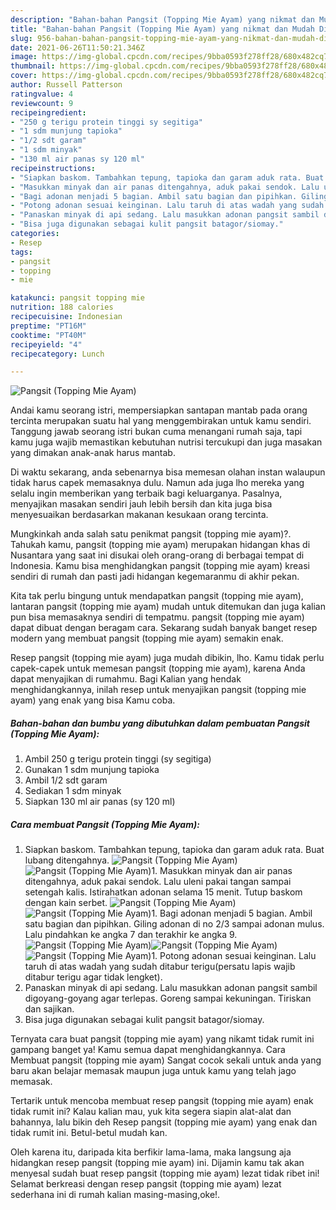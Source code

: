 ```yaml
---
description: "Bahan-bahan Pangsit (Topping Mie Ayam) yang nikmat dan Mudah Dibuat"
title: "Bahan-bahan Pangsit (Topping Mie Ayam) yang nikmat dan Mudah Dibuat"
slug: 956-bahan-bahan-pangsit-topping-mie-ayam-yang-nikmat-dan-mudah-dibuat
date: 2021-06-26T11:50:21.346Z
image: https://img-global.cpcdn.com/recipes/9bba0593f278ff28/680x482cq70/pangsit-topping-mie-ayam-foto-resep-utama.jpg
thumbnail: https://img-global.cpcdn.com/recipes/9bba0593f278ff28/680x482cq70/pangsit-topping-mie-ayam-foto-resep-utama.jpg
cover: https://img-global.cpcdn.com/recipes/9bba0593f278ff28/680x482cq70/pangsit-topping-mie-ayam-foto-resep-utama.jpg
author: Russell Patterson
ratingvalue: 4
reviewcount: 9
recipeingredient:
- "250 g terigu protein tinggi sy segitiga"
- "1 sdm munjung tapioka"
- "1/2 sdt garam"
- "1 sdm minyak"
- "130 ml air panas sy 120 ml"
recipeinstructions:
- "Siapkan baskom. Tambahkan tepung, tapioka dan garam aduk rata. Buat lubang ditengahnya."
- "Masukkan minyak dan air panas ditengahnya, aduk pakai sendok. Lalu uleni pakai tangan sampai setengah kalis. Istirahatkan adonan selama 15 menit. Tutup baskom dengan kain serbet."
- "Bagi adonan menjadi 5 bagian. Ambil satu bagian dan pipihkan. Giling adonan di no 2/3 sampai adonan mulus. Lalu pindahkan ke angka 7 dan terakhir ke angka 9."
- "Potong adonan sesuai keinginan. Lalu taruh di atas wadah yang sudah ditabur terigu(persatu lapis wajib ditabur terigu agar tidak lengket)."
- "Panaskan minyak di api sedang. Lalu masukkan adonan pangsit sambil digoyang-goyang agar terlepas. Goreng sampai kekuningan. Tiriskan dan sajikan."
- "Bisa juga digunakan sebagai kulit pangsit batagor/siomay."
categories:
- Resep
tags:
- pangsit
- topping
- mie

katakunci: pangsit topping mie 
nutrition: 188 calories
recipecuisine: Indonesian
preptime: "PT16M"
cooktime: "PT40M"
recipeyield: "4"
recipecategory: Lunch

---
```



![Pangsit (Topping Mie Ayam)](https://img-global.cpcdn.com/recipes/9bba0593f278ff28/680x482cq70/pangsit-topping-mie-ayam-foto-resep-utama.jpg)

Andai kamu seorang istri, mempersiapkan santapan mantab pada orang tercinta merupakan suatu hal yang menggembirakan untuk kamu sendiri. Tanggung jawab seorang istri bukan cuma menangani rumah saja, tapi kamu juga wajib memastikan kebutuhan nutrisi tercukupi dan juga masakan yang dimakan anak-anak harus mantab.

Di waktu  sekarang, anda sebenarnya bisa memesan olahan instan walaupun tidak harus capek memasaknya dulu. Namun ada juga lho mereka yang selalu ingin memberikan yang terbaik bagi keluarganya. Pasalnya, menyajikan masakan sendiri jauh lebih bersih dan kita juga bisa menyesuaikan berdasarkan makanan kesukaan orang tercinta. 



Mungkinkah anda salah satu penikmat pangsit (topping mie ayam)?. Tahukah kamu, pangsit (topping mie ayam) merupakan hidangan khas di Nusantara yang saat ini disukai oleh orang-orang di berbagai tempat di Indonesia. Kamu bisa menghidangkan pangsit (topping mie ayam) kreasi sendiri di rumah dan pasti jadi hidangan kegemaranmu di akhir pekan.

Kita tak perlu bingung untuk mendapatkan pangsit (topping mie ayam), lantaran pangsit (topping mie ayam) mudah untuk ditemukan dan juga kalian pun bisa memasaknya sendiri di tempatmu. pangsit (topping mie ayam) dapat dibuat dengan beragam cara. Sekarang sudah banyak banget resep modern yang membuat pangsit (topping mie ayam) semakin enak.

Resep pangsit (topping mie ayam) juga mudah dibikin, lho. Kamu tidak perlu capek-capek untuk memesan pangsit (topping mie ayam), karena Anda dapat menyajikan di rumahmu. Bagi Kalian yang hendak menghidangkannya, inilah resep untuk menyajikan pangsit (topping mie ayam) yang enak yang bisa Kamu coba.

<!--inarticleads1-->

##### Bahan-bahan dan bumbu yang dibutuhkan dalam pembuatan Pangsit (Topping Mie Ayam):

1. Ambil 250 g terigu protein tinggi (sy segitiga)
1. Gunakan 1 sdm munjung tapioka
1. Ambil 1/2 sdt garam
1. Sediakan 1 sdm minyak
1. Siapkan 130 ml air panas (sy 120 ml)




<!--inarticleads2-->

##### Cara membuat Pangsit (Topping Mie Ayam):

1. Siapkan baskom. Tambahkan tepung, tapioka dan garam aduk rata. Buat lubang ditengahnya.
<img src="https://img-global.cpcdn.com/steps/6bbb1e1f1dd453c4/160x128cq70/pangsit-topping-mie-ayam-langkah-memasak-1-foto.jpg" alt="Pangsit (Topping Mie Ayam)"><img src="https://img-global.cpcdn.com/steps/f927cc0bbde3d3e7/160x128cq70/pangsit-topping-mie-ayam-langkah-memasak-1-foto.jpg" alt="Pangsit (Topping Mie Ayam)">1. Masukkan minyak dan air panas ditengahnya, aduk pakai sendok. Lalu uleni pakai tangan sampai setengah kalis. Istirahatkan adonan selama 15 menit. Tutup baskom dengan kain serbet.
<img src="https://img-global.cpcdn.com/steps/7a31744ca6ec8782/160x128cq70/pangsit-topping-mie-ayam-langkah-memasak-2-foto.jpg" alt="Pangsit (Topping Mie Ayam)"><img src="https://img-global.cpcdn.com/steps/a5be1cd11089ccb5/160x128cq70/pangsit-topping-mie-ayam-langkah-memasak-2-foto.jpg" alt="Pangsit (Topping Mie Ayam)">1. Bagi adonan menjadi 5 bagian. Ambil satu bagian dan pipihkan. Giling adonan di no 2/3 sampai adonan mulus. Lalu pindahkan ke angka 7 dan terakhir ke angka 9.
<img src="https://img-global.cpcdn.com/steps/c8381e735b641ea1/160x128cq70/pangsit-topping-mie-ayam-langkah-memasak-3-foto.jpg" alt="Pangsit (Topping Mie Ayam)"><img src="https://img-global.cpcdn.com/steps/dde6dae684701cd3/160x128cq70/pangsit-topping-mie-ayam-langkah-memasak-3-foto.jpg" alt="Pangsit (Topping Mie Ayam)"><img src="https://img-global.cpcdn.com/steps/e3340fcef558c422/160x128cq70/pangsit-topping-mie-ayam-langkah-memasak-3-foto.jpg" alt="Pangsit (Topping Mie Ayam)">1. Potong adonan sesuai keinginan. Lalu taruh di atas wadah yang sudah ditabur terigu(persatu lapis wajib ditabur terigu agar tidak lengket).
1. Panaskan minyak di api sedang. Lalu masukkan adonan pangsit sambil digoyang-goyang agar terlepas. Goreng sampai kekuningan. Tiriskan dan sajikan.
1. Bisa juga digunakan sebagai kulit pangsit batagor/siomay.




Ternyata cara buat pangsit (topping mie ayam) yang nikamt tidak rumit ini gampang banget ya! Kamu semua dapat menghidangkannya. Cara Membuat pangsit (topping mie ayam) Sangat cocok sekali untuk anda yang baru akan belajar memasak maupun juga untuk kamu yang telah jago memasak.

Tertarik untuk mencoba membuat resep pangsit (topping mie ayam) enak tidak rumit ini? Kalau kalian mau, yuk kita segera siapin alat-alat dan bahannya, lalu bikin deh Resep pangsit (topping mie ayam) yang enak dan tidak rumit ini. Betul-betul mudah kan. 

Oleh karena itu, daripada kita berfikir lama-lama, maka langsung aja hidangkan resep pangsit (topping mie ayam) ini. Dijamin kamu tak akan menyesal sudah buat resep pangsit (topping mie ayam) lezat tidak ribet ini! Selamat berkreasi dengan resep pangsit (topping mie ayam) lezat sederhana ini di rumah kalian masing-masing,oke!.

